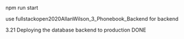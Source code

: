 npm run start

use fullstackopen2020AllanWilson_3_Phonebook_Backend for backend

3.21 Deploying the database backend to production DONE 